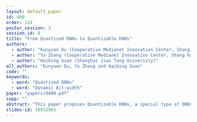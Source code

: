 ```yaml
---
layout: default_paper
id: 400
order: 124
poster_session: 3
session_id: 8
title: "From Quantized DNNs to Quantizable DNNs"
authors:
  - author: "Kunyuan Du (Cooperative Medianet Innovation Center, Shang hai Jiao Tong University)"
  - author: "Ya Zhang (Cooperative Medianet Innovation Center, Shang hai Jiao Tong University)"
  - author: "Haibing Guan (Shanghai Jiao Tong University)"
all_authors: "Kunyuan Du, Ya Zhang and Haibing Guan"
code: ""
keywords:
  - word: "Quantized DNNs"
  - word: "Dynamic Bit-width"
paper: "papers/0400.pdf"
supp: ""
abstract: "This paper proposes Quantizable DNNs, a special type of DNNs that can flexibly quantize its bit-width (denoted as `bit modes' thereafter) during execution without further re-training. To simultaneously optimize all bit modes, a combinational loss of all bit modes is proposed, which enforces consistent predictions ranging from low-bit mode to 32-bit mode. This consistency-based loss may also be viewed as certain form of regularization during training. Because outputs of matrix multiplication in different bit modes have different distributions, we introduce Bit-Specific Batch Normalization so as to reduce conflicts among different bit modes. Experiments on CIFAR100 and ImageNet have shown that compared to quantized DNNs, quantizable DNNs not only have much better flexibility, but also achieve even higher classification accuracy. Ablation studies further verify that the regularization through the consistency-based loss indeed improves the model's generalization performance. Source codes will be released in the future."
slides-id: 38933965
---
```

